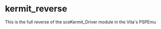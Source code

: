 kermit_reverse
==============

This is the full reverse of the sceKermit_Driver module in the Vita's PSPEmu
